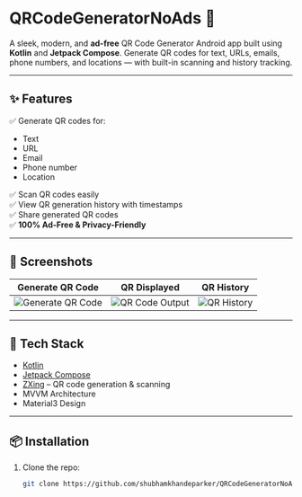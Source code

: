# QRCodeGeneratorNoAds 📱

A sleek, modern, and **ad-free** QR Code Generator Android app built using **Kotlin** and **Jetpack Compose**. Generate QR codes for text, URLs, emails, phone numbers, and locations — with built-in scanning and history tracking.

---

## ✨ Features

✅ Generate QR codes for:  
- Text  
- URL  
- Email  
- Phone number  
- Location  

✅ Scan QR codes easily  
✅ View QR generation history with timestamps  
✅ Share generated QR codes  
✅ **100% Ad-Free & Privacy-Friendly**

---

## 📸 Screenshots

| Generate QR Code | QR Displayed | QR History |
|------------------|--------------|------------|
| ![Generate QR Code](https://github.com/user-attachments/assets/42eede90-252e-4f8e-870b-e5c3438bbe06) | ![QR Code Output](https://github.com/user-attachments/assets/f071e87b-cc81-422f-8b9f-41c1a1ad6cc0) | ![QR History](https://github.com/user-attachments/assets/58dab6fe-d9ce-46d2-8988-1d7834735d39) |

---

## 🚀 Tech Stack

- [Kotlin](https://kotlinlang.org/)
- [Jetpack Compose](https://developer.android.com/jetpack/compose)
- [ZXing](https://github.com/zxing/zxing) – QR code generation & scanning
- MVVM Architecture
- Material3 Design

---

## 📦 Installation

1. Clone the repo:
   ```bash
   git clone https://github.com/shubhamkhandeparker/QRCodeGeneratorNoAds.git
